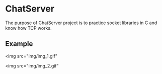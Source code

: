 # ChatServer

The purpose of ChatServer project is to practice socket libraries in C and know how TCP works. 

## Example
<img src="img/img_1.gif"

<img src="img/img_2.gif"
